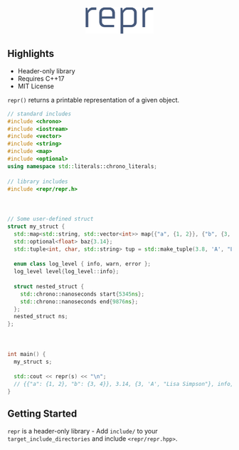 <p align="center">
  <img height="60" src="img/logo.png"/> 
</p>

## Highlights

* Header-only library
* Requires C++17
* MIT License

`repr()` returns a printable representation of a given object.

```cpp
// standard includes
#include <chrono>
#include <iostream>
#include <vector>
#include <string>
#include <map>
#include <optional>
using namespace std::literals::chrono_literals;

// library includes
#include <repr/repr.h>



// Some user-defined struct
struct my_struct {
  std::map<std::string, std::vector<int>> map{{"a", {1, 2}}, {"b", {3, 4}}};
  std::optional<float> baz{3.14};
  std::tuple<int, char, std::string> tup = std::make_tuple(3.8, 'A', "Lisa Simpson");

  enum class log_level { info, warn, error };
  log_level level{log_level::info}; 

  struct nested_struct {
    std::chrono::nanoseconds start{5345ns};
    std::chrono::nanoseconds end{9876ns};
  };
  nested_struct ns;
};



int main() {
  my_struct s;

  std::cout << repr(s) << "\n";
  // {{"a": {1, 2}, "b": {3, 4}}, 3.14, {3, 'A', "Lisa Simpson"}, info, {5345ns, 9876ns}}
}
```

## Getting Started

`repr` is a header-only library - Add `include/` to your `target_include_directories` and include `<repr/repr.hpp>`.